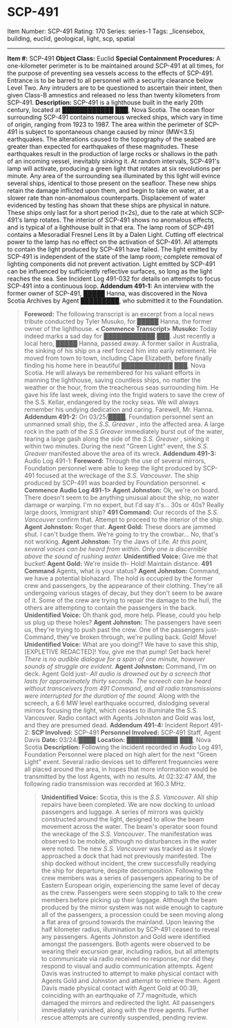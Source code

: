 # SCP-491
Item Number: SCP-491
Rating: 170
Series: series-1
Tags: _licensebox, building, euclid, geological, light, scp, spatial

---

  
**Item #:** SCP-491 
**Object Class:** Euclid
**Special Containment Procedures:** A one-kilometer perimeter is to be maintained around SCP-491 at all times, for the purpose of preventing sea vessels access to the effects of SCP-491. Entrance is to be barred to all personnel with a security clearance below Level Two. Any intruders are to be questioned to ascertain their intent, then given Class-B amnestics and released no less than twenty kilometers from SCP-491.
**Description:** SCP-491 is a lighthouse built in the early 20th century, located at ████████████ ███, Nova Scotia. The ocean floor surrounding SCP-491 contains numerous wrecked ships, which vary in time of origin, ranging from 1923 to 1987.
The area within the perimeter of SCP-491 is subject to spontaneous change caused by minor (MW<3.5) earthquakes. The alterations caused to the topography of the seabed are greater than expected for earthquakes of these magnitudes. These earthquakes result in the production of large rocks or shallows in the path of an incoming vessel, inevitably sinking it.
At random intervals, SCP-491's lamp will activate, producing a green light that rotates at six revolutions per minute. Any area of the surrounding sea illuminated by this light will evince several ships, identical to those present on the seafloor. These new ships retain the damage inflicted upon them, and begin to take on water, at a slower rate than non-anomalous counterparts. Displacement of water evidenced by testing has shown that these ships are physical in nature. These ships only last for a short period (t<2s), due to the rate at which SCP-491's lamp rotates.
The interior of SCP-491 shows no anomalous effects, and is typical of a lighthouse built in that era. The lamp room of SCP-491 contains a Mesoradial Fresnel Lens lit by a Dalen Light. Cutting off electrical power to the lamp has no effect on the activation of SCP-491. All attempts to contain the light produced by SCP-491 have failed. The light emitted by SCP-491 is independent of the state of the lamp room; complete removal of lighting components did not prevent activation. Light emitted by SCP-491 can be influenced by sufficiently reflective surfaces, so long as the light reaches the sea. See Incident Log 491-032 for details on attempts to focus SCP-491 into a continuous loop.
**Addendum 491-1:** An interview with the former owner of SCP-491, █████ Hanna, was discovered in the Nova Scotia Archives by Agent █████████, who submitted it to the Foundation.
> **Foreword:** The following transcript is an excerpt from a local news tribute conducted by Tyler Musuko, for █████ Hanna, the former owner of the lighthouse.
> **< Commence Transcript>**
> **Musuko:** Today indeed marks a sad day for ████████████ ███. Just recently a local hero, █████ Hanna, passed away. A former sailor in Australia, the sinking of his ship on a reef forced him into early retirement. He moved from town to town, including Cape Elizabeth, before finally finding his home here in beautiful ████████████ ███, Nova Scotia. He will always be remembered for his valiant efforts in manning the lighthouse, saving countless ships, no matter the weather or the hour, from the treacherous seas surrounding him. He gave his life last week, diving into the frigid waters to save the crew of the S.S. Kellar, endangered by the rocky seas. We will always remember his undying dedication and caring. Farewell, Mr. Hanna.
**Addendum 491-2:** On 03/25/████, Foundation personnel sent an unmanned small ship, the _S.S. Greaver_ , into the affected area. A large rock in the path of the _S.S Greaver_ immediately burst out of the water, tearing a large gash along the side of the _S.S. Greaver_ , sinking it within two minutes. During the next "Green Light" event, the _S.S. Greaver_ manifested above the area of its wreck.
**Addendum 491-3:** Audio Log 491-1:
> **Foreword:** Through the use of several mirrors, Foundation personnel were able to keep the light produced by SCP-491 focused at the wreckage of the _S.S. Vancouver_. The ship produced by SCP-491 was boarded by Foundation personnel.
> **< Commence Audio Log 491-1>**
> **Agent Johnston:** Ok, we're on board. There doesn't seem to be anything unusual about the ship, no water damage or warping. I'm no expert, but I'd say it's… 30s or 40s? Really large doors, Immigrant ship?
> **491 Command:** Our records of the _S.S. Vancouver_ confirm that. Attempt to proceed to the interior of the ship.
> **Agent Johnston:** Roger that.
> **Agent Gold:** These doors are jammed shut. I can't budge them. We're going to try the crowbar… No, that's not working.
> **Agent Johnston:** Try the Jaws of Life.
> _At this point, several voices can be heard from within. Only one is discernible above the sound of rushing water._
> **Unidentified Voice:** Give me that bucket!
> **Agent Gold:** We're inside th- Hold! Maintain distance.
> **491 Command** Agents, what is your status?
> **Agent Johnston:** Command, we have a potential biohazard. The hold is occupied by the former crew and passengers, by the appearance of their clothing. They're all undergoing various stages of decay, but they don't seem to be aware of it. Some of the crew are trying to repair the damage to the hull, the others are attempting to contain the passengers in the back.
> **Unidentified Voice:** Oh thank god, more help. Please, could you help us plug up these holes?
> **Agent Johnston:** The passengers have seen us, they're trying to push past the crew. One of the passengers just- Command, they've broken through, we're pulling back. Gold! Move!
> **Unidentified Voice:** What are you doing!? We have to save this ship, [EXPLETIVE REDACTED]! You, give me that pump! Get back here!
> _There is no audible dialogue for a span of one minute, however sounds of struggle are evident._
> **Agent Johnston:** Command, I'm on deck. Agent Gold just-
> _All audio is drowned out by a screech that lasts for approximately thirty seconds. The screech can be heard without transceivers from 491 Command, and all radio transmissions were interrupted for the duration of the sound._
> Along with the screech, a 6.6 MW level earthquake occurred, dislodging several mirrors focusing the light, which ceases to illuminate the S.S. Vancouver. Radio contact with Agents Johnston and Gold was lost, and they are presumed dead.
**Addendum 491-4:** Incident Report 491-2:
> **SCP Involved:** SCP-491
> **Personnel Involved:** SCP-491 Staff, Agent Davis
> **Date:** 03/24/████
> **Location:** ████████████ ███, Nova Scotia
> **Description:**
> Following the incident recorded in Audio Log 491, Foundation Personnel were placed on high alert for the next "Green Light" event. Several radio devices set to different frequencies were all placed around the area, in hopes that more information would be transmitted by the lost Agents, with no results. At 02:32:47 AM, the following radio transmission was recorded at 160.3 MHz.
>> **Unidentified Voice:** Scotia, this is the _S.S. Vancouver_. All ship repairs have been completed. We are now docking to unload passengers and luggage.
> A series of mirrors was quickly constructed around the light, designed to allow the beam movement across the water. The beam's operator soon found the wreckage of the _S.S. Vancouver_. The manifestation was observed to be mobile, although no disturbances in the water were noted. The new _S.S. Vancouver_ was tracked as it slowly approached a dock that had not previously manifested. The ship docked without incident, the crew successfully readying the ship for departure, despite decomposition.
> Following the crew members was a series of passengers appearing to be of Eastern European origin, experiencing the same level of decay as the crew. Passengers were seen stopping to talk to the crew members before picking up their luggage. Although the beam produced by the mirror system was not wide enough to capture all of the passengers, a procession could be seen moving along a flat area of ground towards the mainland. Upon leaving the half kilometer radius, illumination by SCP-491 ceased to reveal any passengers.
> Agents Johnston and Gold were identified amongst the passengers. Both agents were observed to be wearing their excursion gear, including radios, but all attempts to communicate via radio received no response, nor did they respond to visual and audio communication attempts. Agent Davis was instructed to attempt to make physical contact with Agents Gold and Johnston and attempt to retrieve them. Agent Davis made physical contact with Agent Gold at 00:39, coinciding with an earthquake of 7.7 magnitude, which damaged the mirrors and redirected the light. All passengers immediately vanished, along with the three agents.
Further rescue attempts are currently suspended, pending review.